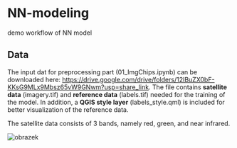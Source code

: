 # NN-modeling

demo workflow of NN model 

## Data
The input dat for preprocessing part (01_ImgChips.ipynb) can be downloaded here: https://drive.google.com/drive/folders/12IBuZX0bF-KKsG9MLx9Mbsz65vW9GNwm?usp=share_link.
The file contains **satellite data** (imagery.tif) and **reference data** (labels.tif) needed for the training of the model.
In addition, a **QGIS style layer** (labels_style.qml) is included for better visualization of the reference data.

The satellite data consists of 3 bands, namely red, green, and near infrared.

![obrazek](https://user-images.githubusercontent.com/48448469/234533791-f1a06431-5eb0-418e-9aed-1ca08d83fc9e.png)

